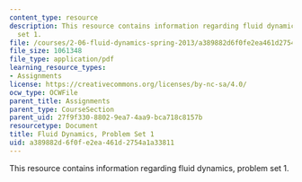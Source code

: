 ```yaml
---
content_type: resource
description: This resource contains information regarding fluid dynamics, problem
  set 1.
file: /courses/2-06-fluid-dynamics-spring-2013/a389882d6f0fe2ea461d2754a1a33811_MIT2_06S13_ps1.pdf
file_size: 1061348
file_type: application/pdf
learning_resource_types:
- Assignments
license: https://creativecommons.org/licenses/by-nc-sa/4.0/
ocw_type: OCWFile
parent_title: Assignments
parent_type: CourseSection
parent_uid: 27f9f330-8802-9ea7-4aa9-bca718c8157b
resourcetype: Document
title: Fluid Dynamics, Problem Set 1
uid: a389882d-6f0f-e2ea-461d-2754a1a33811
---
```

This resource contains information regarding fluid dynamics, problem set 1.